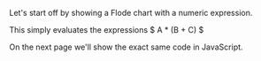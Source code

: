 Let's start off by showing a Flode chart with a numeric expression.

This simply evaluates the expressions $ A * (B + C) $

On the next page we'll show the exact same code in JavaScript.